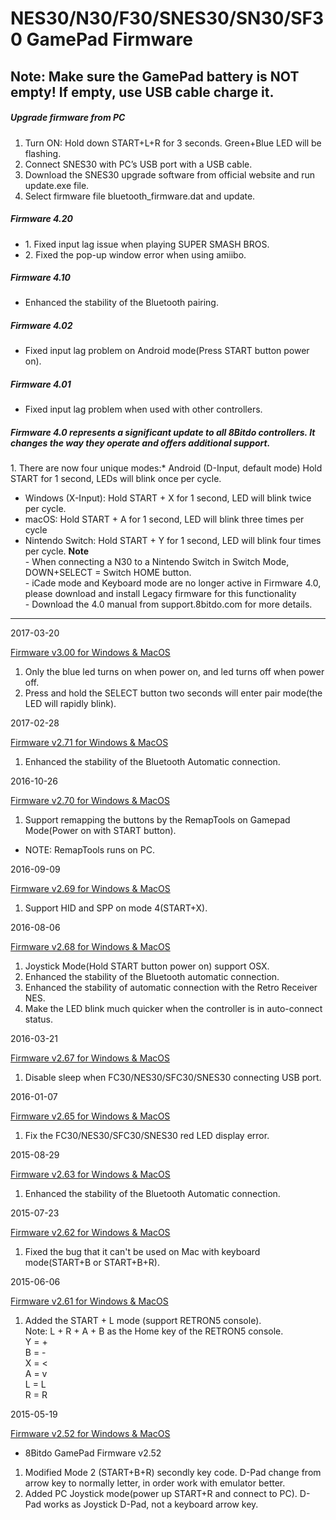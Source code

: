 NES30/N30/F30/SNES30/SN30/SF30 GamePad Firmware
===============================================

Note: Make sure the GamePad battery is NOT empty! If empty, use USB cable charge it.
------------------------------------------------------------------------------------

##### Upgrade firmware from PC

1. Turn ON: Hold down START+L+R for 3 seconds. Green+Blue LED will be flashing.
2. Connect SNES30 with PC’s USB port with a USB cable.
3. Download the SNES30 upgrade software from official website and run update.exe file.
4. Select firmware file bluetooth\_firmware.dat and update.


##### Firmware 4.20

*   1\. Fixed input lag issue when playing SUPER SMASH BROS.
*   2\. Fixed the pop-up window error when using amiibo.
  

##### Firmware 4.10

*   Enhanced the stability of the Bluetooth pairing.
  

##### Firmware 4.02

*   Fixed input lag problem on Android mode(Press START button power on).
  

##### Firmware 4.01

*   Fixed input lag problem when used with other controllers.
  

##### Firmware 4.0 represents a significant update to all 8Bitdo controllers. It changes the way they operate and offers additional support. 

1\. There are now four unique modes:*   Android (D-Input, default mode) Hold START for 1 second, LEDs will blink once per cycle. 
*   Windows (X-Input): Hold START + X for 1 second, LED will blink twice per cycle.
*   macOS: Hold START + A for 1 second, LED will blink three times per cycle
*   Nintendo Switch: Hold START + Y for 1 second, LED will blink four times per cycle. 
**Note**  
\- When connecting a N30 to a Nintendo Switch in Switch Mode, DOWN+SELECT = Switch HOME button.  
\- iCade mode and Keyboard mode are no longer active in Firmware 4.0, please download and install Legacy firmware for this functionality  
\- Download the 4.0 manual from support.8bitdo.com for more details.

--------------------------------

2017-03-20
    
[Firmware v3.00 for Windows & MacOS](https://web.archive.org/web/20170520112357/http://download.8bitdo.com/Firmware/GamePad/bluetooth_firmware_V3.00.zip)

1. Only the blue led turns on when power on, and led turns off when power off.
2. Press and hold the SELECT button two seconds will enter pair mode(the LED will rapidly blink).

2017-02-28
    
[Firmware v2.71 for Windows & MacOS](https://web.archive.org/web/20170520112357/http://download.8bitdo.com/Firmware/GamePad/bluetooth_firmware_V2.71.zip)

1. Enhanced the stability of the Bluetooth Automatic connection.

2016-10-26
    
[Firmware v2.70 for Windows & MacOS](https://web.archive.org/web/20170520112357/http://download.8bitdo.com/Firmware/GamePad/bluetooth_firmware_V2.70.zip)

1. Support remapping the buttons by the RemapTools on Gamepad Mode(Power on with START button).
*   NOTE: RemapTools runs on PC.

2016-09-09
    
[Firmware v2.69 for Windows & MacOS](https://web.archive.org/web/20170520112357/http://download.8bitdo.com/Firmware/GamePad/bluetooth_firmware_V2.69.zip)

1. Support HID and SPP on mode 4(START+X).

2016-08-06
    
[Firmware v2.68 for Windows & MacOS](https://web.archive.org/web/20170520112357/http://download.8bitdo.com/Firmware/GamePad/bluetooth_firmware_V2.68.zip)

1. Joystick Mode(Hold START button power on) support OSX.
2. Enhanced the stability of the Bluetooth automatic connection.
3. Enhanced the stability of automatic connection with the Retro Receiver NES.
4. Make the LED blink much quicker when the controller is in auto-connect status.

2016-03-21
    
[Firmware v2.67 for Windows & MacOS](https://web.archive.org/web/20170520112357/http://download.8bitdo.com/Firmware/GamePad/bluetooth_firmware_V2.67.zip)

1. Disable sleep when FC30/NES30/SFC30/SNES30 connecting USB port.

2016-01-07
    
[Firmware v2.65 for Windows & MacOS](https://web.archive.org/web/20170520112357/http://download.8bitdo.com/Firmware/GamePad/bluetooth_firmware_V2.65.zip)

1. Fix the FC30/NES30/SFC30/SNES30 red LED display error.

2015-08-29
    
[Firmware v2.63 for Windows & MacOS](https://web.archive.org/web/20170520112357/http://download.8bitdo.com/Firmware/GamePad/bluetooth_firmware_V2.63.zip)

1. Enhanced the stability of the Bluetooth Automatic connection.

2015-07-23
    
[Firmware v2.62 for Windows & MacOS](https://web.archive.org/web/20170520112357/http://download.8bitdo.com/Firmware/GamePad/bluetooth_firmware_V2.62.zip)

1. Fixed the bug that it can't be used on Mac with keyboard mode(START+B or START+B+R).

2015-06-06
    
[Firmware v2.61 for Windows & MacOS](https://web.archive.org/web/20170520112357/http://download.8bitdo.com/Firmware/GamePad/bluetooth_firmware_V2.61.zip)

1. Added the START + L mode (support RETRON5 console).  
    Note: L + R + A + B as the Home key of the RETRON5 console.  
    Y = +  
    B = -  
    X = <  
    A = v  
    L = L  
    R = R

2015-05-19
    
[Firmware v2.52 for Windows & MacOS](https://web.archive.org/web/20170520112357/http://download.8bitdo.com/Firmware/bluetooth_firmware_V2.52.zip)

*   8Bitdo GamePad Firmware v2.52
1. Modified Mode 2 (START+B+R) secondly key code. D-Pad change from arrow key to normally letter, in order work with emulator better.
2. Added PC Joystick mode(power up START+R and connect to PC). D-Pad works as Joystick D-Pad, not a keyboard arrow key.
